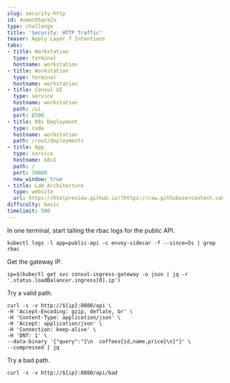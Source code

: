 ```yaml
---
slug: security-http
id: 4ummrb5qra2x
type: challenge
title: 'Security: HTTP Traffic'
teaser: Apply Layer 7 Intentions
tabs:
- title: Workstation
  type: terminal
  hostname: workstation
- title: Workstation
  type: terminal
  hostname: workstation
- title: Consul UI
  type: service
  hostname: workstation
  path: /ui
  port: 8500
- title: K8s Deployment
  type: code
  hostname: workstation
  path: /root/deployments
- title: App
  type: service
  hostname: k8s1
  path: /
  port: 30080
  new_window: true
- title: Lab Architecture
  type: website
  url: https://htmlpreview.github.io/?https://raw.githubusercontent.com/hashicorp/field-workshops-consul/master/instruqt-tracks/consul-life-of-a-developer/assets/diagrams/diagrams.html
difficulty: basic
timelimit: 500
---
```

In one terminal, start tailing the rbac logs for the public API. <br>

```
kubectl logs -l app=public-api -c envoy-sidecar -f --since=5s | grep rbac
```

Get the gateway IP. <br>

```
ip=$(kubectl get svc consul-ingress-gateway -o json | jq -r '.status.loadBalancer.ingress[0].ip')
```

Try a valid path. <br>

```
curl -s -v http://${ip}:8080/api \
-H 'Accept-Encoding: gzip, deflate, br' \
-H 'Content-Type: application/json' \
-H 'Accept: application/json' \
-H 'Connection: keep-alive' \
-H 'DNT: 1' \
--data-binary '{"query":"{\n  coffees{id,name,price}\n}"}' \
--compressed | jq
```

Try a bad path.

```
curl -s -v http://${ip}:8080/api/bad
```
